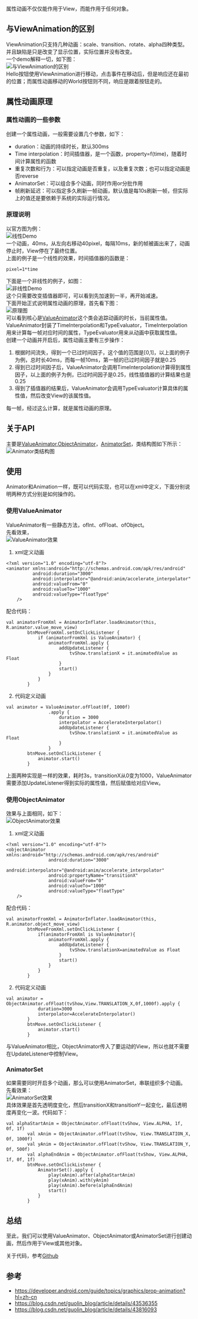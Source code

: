 属性动画不仅仅能作用于View，而能作用于任何对象。  
## 与ViewAnimation的区别  
ViewAnimation只支持几种动画：scale、transition、rotate、alpha四种类型。并且缺陷是只是改变了显示位置，实际位置并没有改变。  
一个demo解释一切，如下图：  
![与ViewAnimation的区别](https://ws1.sinaimg.cn/large/006tNc79ly1fz7f64q5fwg30bv0jxwho.gif)  
Hello按钮使用ViewAnimation进行移动，点击事件在移动后，但是响应还在最初的位置；而属性动画移动的World按钮则不同，响应是跟着按钮走的。  
## 属性动画原理  
### 属性动画的一些参数  
创建一个属性动画，一般需要设置几个参数，如下：  
- duration：动画的持续时长，默认300ms
- Time interpolation：时间插值器，是一个函数，property=f(time)，随着时间计算属性的函数  
- 重复次数和行为：可以指定动画是否重复，以及重复次数；也可以指定动画是否reverse  
- AnimatorSet：可以组合多个动画，同时作用or分批作用  
- 帧刷新延迟：可以指定多久刷新一帧动画，默认值是每10s刷新一帧，但实际上的值还是要依赖于系统的实际运行情况。  

### 原理说明  
以官方图为例：  
![线性Demo](https://ws1.sinaimg.cn/large/006tNc79ly1fz7hxlw65bj30fs04mq35.jpg)  
一个动画，40ms，从左向右移动40pixel，每隔10ms，新的帧被画出来了，动画停止时，View停在了最终位置。  
上面的例子是一个线性的效果，时间插值器的函数是：  
```
pixel=1*time
```
下面是一个非线性的例子，如图：  
![非线性Demo](https://ws3.sinaimg.cn/large/006tNc79ly1fz7i1ix2rej30fs04nq39.jpg)  
这个只需要改变插值器即可，可以看到先加速到一半，再开始减速。  
下面开始正式说明属性动画的原理，首先看下图：  
![原理图](https://ws1.sinaimg.cn/large/006tNc79ly1fz7ii7gs4fj30k306o74k.jpg)  
可以看到核心是[ValueAnimator](https://developer.android.com/reference/android/animation/ValueAnimator.html?hl=zh-cn)这个类会追踪动画的时长，当前属性值。  
ValueAnimator封装了TimeInterpolation和TypeEvaluator，TimeInterpolation用来计算每一帧对应时间的属性，TypeEvaluator用来从动画中获取属性值。  
创建一个动画并开启后，属性动画主要有三步操作：  
1. 根据时间流失，得到一个已过时间因子，这个值的范围是[0,1]，以上面的例子为例，总时长40ms，而每一帧10ms，第一帧的已过时间因子就是0.25  
2. 得到已过时间因子后，ValueAnimator会调用TimeInterpolation计算得到属性因子，以上面的例子为例，已过时间因子是0.25，线性插值器的计算结果也是0.25 
3. 得到了插值器的结果后，ValueAnimator会调用TypeEvaluator计算具体的属性值，然后改变View的该属性值。  


每一帧，经过这么计算，就是属性动画的原理。  

## 关于API  
主要是[ValueAnimator](https://developer.android.com/reference/android/animation/ValueAnimator?hl=zh-cn),[ObjectAnimator](https://developer.android.com/reference/android/animation/ObjectAnimator?hl=zh-cn)，[AnimatorSet](https://developer.android.com/reference/android/animation/AnimatorSet?hl=zh-cn)，类结构图如下所示：  
![Animator类结构图](https://ws2.sinaimg.cn/large/006tNc79ly1fz7k3vx2j0j30om05ogmi.jpg)  
## 使用  
Animator和Animation一样，既可以代码实现，也可以在xml中定义，下面分别说明两种方式分别是如何操作的。  
### 使用ValueAnimator  
ValueAnimator有一些静态方法，ofInt、ofFloat、ofObject。  
先看效果，  
![ValueAnimator效果](https://ws3.sinaimg.cn/large/006tNc79ly1fz881zz2gog30bv0jxgmw.gif)  
1. xml定义动画 
```
<?xml version="1.0" encoding="utf-8"?>
<animator xmlns:android="http://schemas.android.com/apk/res/android"
          android:duration="3000"
          android:interpolator="@android:anim/accelerate_interpolator"
          android:valueFrom="0"
          android:valueTo="1000"
          android:valueType="floatType"
    />
```
配合代码：  
```
val animatorFromXml = AnimatorInflater.loadAnimator(this, R.animator.value_move_view)
        btnMoveFromXml.setOnClickListener {
            if (animatorFromXml is ValueAnimator) {
                animatorFromXml.apply {
                    addUpdateListener {
                        tvShow.translationX = it.animatedValue as Float
                    }
                    start()
                }
            }
        }
```
2. 代码定义动画  
```
val animator = ValueAnimator.ofFloat(0f, 1000f)
                .apply {
                    duration = 3000
                    interpolator = AccelerateInterpolator()
                    addUpdateListener {
                        tvShow.translationX = it.animatedValue as Float
                    }
                }
        btnMove.setOnClickListener {
            animator.start()
        }
```
上面两种实现是一样的效果，耗时3s，transitionX从0变为1000，ValueAnimator需要添加UpdateListener得到实际的属性值，然后赋值给对应View。  
### 使用ObjectAnimator  
效果与上面相同，如下：  
![ObjectAnimator效果](https://ws2.sinaimg.cn/large/006tNc79ly1fz888hvdcmg30bv0jxdi5.gif)  
1. xml定义动画 
```
<?xml version="1.0" encoding="utf-8"?>
<objectAnimator xmlns:android="http://schemas.android.com/apk/res/android"
                android:duration="3000"
                android:interpolator="@android:anim/accelerate_interpolator"
                android:propertyName="transitionX"
                android:valueFrom="0"
                android:valueTo="1000"
                android:valueType="floatType"
    />
```
配合代码：  
```
val animatorFromXml = AnimatorInflater.loadAnimator(this, R.animator.object_move_view)
        btnMoveFromXml.setOnClickListener {
            if(animatorFromXml is ValueAnimator){
                animatorFromXml.apply {
                    addUpdateListener {
                        tvShow.translationX=animatedValue as Float
                    }
                    start()
                }
            }
        }
```
2. 代码定义动画
```
val animator = ObjectAnimator.ofFloat(tvShow,View.TRANSLATION_X,0f,1000f).apply {
            duration=3000
            interpolator=AccelerateInterpolator()
        }
        btnMove.setOnClickListener {
            animator.start()
        }
```
与ValueAnimator相比，ObjectAnimator传入了要运动的View，所以也就不需要在UpdateListener中控制View。  
### AnimatorSet  
如果需要同时开启多个动画，那么可以使用AnimatorSet，串联组织多个动画。  
先看效果：  
![AnimatorSet效果](https://ws2.sinaimg.cn/large/006tNc79ly1fz8a8vm7vlg30bv0jxmy3.gif)  
具体效果是首先透明度变化，然后transitionX和transitionY一起变化，最后透明度再变化一波。代码如下：  
```
val alphaStartAnim = ObjectAnimator.ofFloat(tvShow, View.ALPHA, 1f, 0f, 1f)
        val xAnim = ObjectAnimator.ofFloat(tvShow, View.TRANSLATION_X, 0f, 1000f)
        val yAnim = ObjectAnimator.ofFloat(tvShow, View.TRANSLATION_Y, 0f, 500f)
        val alphaEndAnim = ObjectAnimator.ofFloat(tvShow, View.ALPHA, 1f, 0f, 1f)
        btnMove.setOnClickListener {
            AnimatorSet().apply {
                play(xAnim).after(alphaStartAnim)
                play(xAnim).with(yAnim)
                play(xAnim).before(alphaEndAnim)
                start()
            }
        }
```
## 总结  
至此，我们可以使用ValueAnimator、ObjectAnimator或AnimatorSet进行创建动画，然后作用于View或其他对象。    

关于代码，参考[Github](https://github.com/wangli135/ClimbDemo/tree/master/jetpackdemo/src/main/java/com/xingfeng/jetpackdemo/animation/propertyanimator)


## 参考 
- https://developer.android.com/guide/topics/graphics/prop-animation?hl=zh-cn  
- https://blog.csdn.net/guolin_blog/article/details/43536355
- https://blog.csdn.net/guolin_blog/article/details/43816093  
